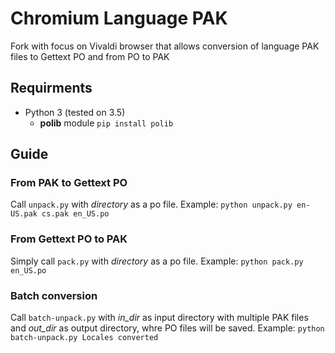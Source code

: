 # Chromium Language PAK
Fork with focus on Vivaldi browser that allows conversion of language PAK files to Gettext PO and from PO to PAK

## Requirments
* Python 3 (tested on 3.5)
  * **polib** module `pip install polib`
  
## Guide

### From PAK to Gettext PO
Call `unpack.py` with _directory_ as a po file. Example: `python unpack.py en-US.pak cs.pak en_US.po`

### From Gettext PO to PAK
Simply call `pack.py` with _directory_ as a po file. Example: `python pack.py en_US.po`

### Batch conversion
Call `batch-unpack.py` with _in_dir_ as input directory with multiple PAK files and _out_dir_ as output directory, whre PO files will be saved. Example: `python batch-unpack.py Locales converted`
